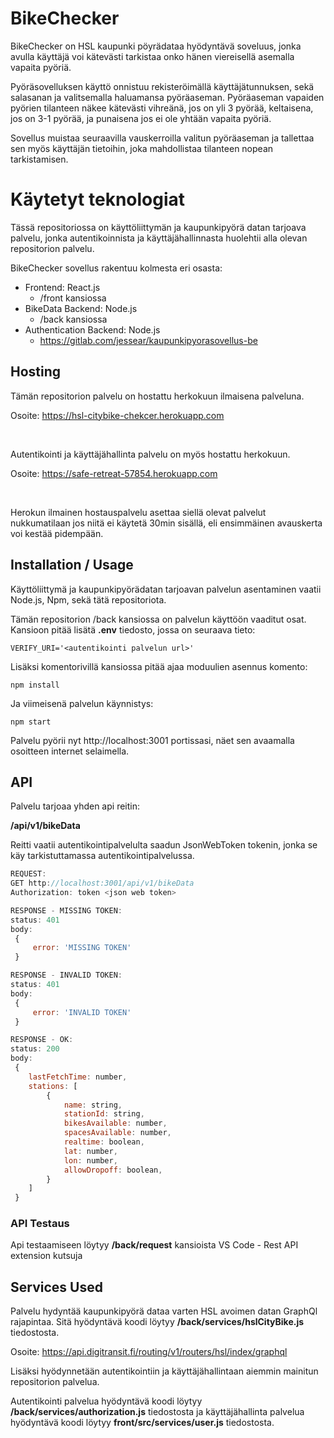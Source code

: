 # BikeChecker
BikeChecker on HSL kaupunki pöyrädataa hyödyntävä soveluus, jonka avulla käyttäjä voi kätevästi tarkistaa onko hänen viereisellä asemalla vapaita pyöriä. 

Pyöräsovelluksen käyttö onnistuu rekisteröimällä käyttäjätunnuksen, sekä salasanan ja valitsemalla haluamansa pyöräaseman. Pyöräaseman vapaiden pyörien tilanteen näkee kätevästi vihreänä, jos on yli 3 pyörää, keltaisena, jos on 3-1 pyörää, ja punaisena jos ei ole yhtään vapaita pyöriä.

Sovellus muistaa seuraavilla vauskerroilla valitun pyöräaseman ja tallettaa sen myös käyttäjän tietoihin, joka mahdollistaa tilanteen nopean tarkistamisen.

# Käytetyt teknologiat

Tässä repositoriossa on käyttöliittymän ja kaupunkipyörä datan tarjoava palvelu, jonka autentikoinnista ja käyttäjähallinnasta huolehtii alla olevan repositorion palvelu.

BikeChecker sovellus rakentuu kolmesta eri osasta:
- Frontend: React.js
    - /front kansiossa
- BikeData Backend: Node.js
    - /back kansiossa
- Authentication Backend: Node.js
    - https://gitlab.com/jessear/kaupunkipyorasovellus-be


## Hosting

Tämän repositorion palvelu on hostattu herkokuun ilmaisena palveluna.

Osoite: https://hsl-citybike-chekcer.herokuapp.com

<br>

Autentikointi ja käyttäjähallinta palvelu on myös hostattu herkokuun.

Osoite: https://safe-retreat-57854.herokuapp.com

<br>

Herokun ilmainen hostauspalvelu asettaa siellä olevat palvelut nukkumatilaan jos niitä ei käytetä 30min sisällä, eli ensimmäinen avauskerta voi kestää pidempään.

## Installation / Usage

Käyttöliittymä ja kaupunkipyörädatan tarjoavan palvelun asentaminen vaatii Node.js, Npm, sekä tätä repositoriota.

Tämän repositorion /back kansiossa on palvelun käyttöön vaaditut osat. Kansioon pitää lisätä **.env** tiedosto, jossa on seuraava tieto:
```
VERIFY_URI='<autentikointi palvelun url>'
```
Lisäksi komentorivillä kansiossa pitää ajaa moduulien asennus komento:
```
npm install
```
Ja viimeisenä palvelun käynnistys:
```
npm start
```

Palvelu pyörii nyt http://localhost:3001 portissasi, näet sen avaamalla osoitteen internet selaimella.

## API

Palvelu tarjoaa yhden api reitin:

**<base url>/api/v1/bikeData**

Reitti vaatii autentikointipalvelulta saadun JsonWebToken tokenin, jonka se käy tarkistuttamassa autentikointipalvelussa.

```javascript
REQUEST:
GET http://localhost:3001/api/v1/bikeData
Authorization: token <json web token>

RESPONSE - MISSING TOKEN:
status: 401
body:
 {
     error: 'MISSING TOKEN'
 }

RESPONSE - INVALID TOKEN:
status: 401
body:
 {
     error: 'INVALID TOKEN'
 }

RESPONSE - OK:
status: 200
body:
 {
    lastFetchTime: number,
    stations: [
        {
            name: string,
            stationId: string,
            bikesAvailable: number,
            spacesAvailable: number,
            realtime: boolean,
            lat: number,
            lon: number,
            allowDropoff: boolean,
        }
    ]
 }

```

### API Testaus

Api testaamiseen löytyy **/back/request** kansioista VS Code - Rest API extension kutsuja


## Services Used

Palvelu hydyntää kaupunkipyörä dataa varten HSL avoimen datan GraphQl rajapintaa. Sitä hyödyntävä koodi löytyy **/back/services/hslCityBike.js** tiedostosta.

Osoite: https://api.digitransit.fi/routing/v1/routers/hsl/index/graphql

Lisäksi hyödynnetään autentikointiin ja käyttäjähallintaan aiemmin mainitun repositorion palvelua. 

Autentikointi palvelua hyödyntävä koodi löytyy **/back/services/authorization.js** tiedostosta ja käyttäjähallinta palvelua hyödyntävä koodi löytyy **front/src/services/user.js** tiedostosta.